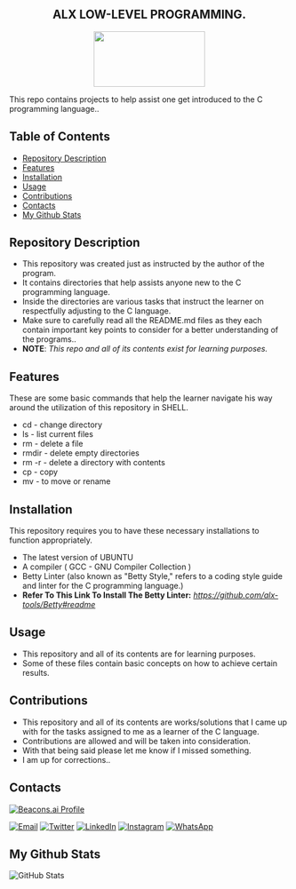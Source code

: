 <h2 align="center">ALX LOW-LEVEL PROGRAMMING.</h2>

<img src="https://github.com/Sobilo34/alx-low_level_programming/assets/122975292/a688190c-5f75-404d-bb17-8a1c85b16b7e" style="height: 100px; width: 200px; display: block; margin-left: auto; margin-right: auto;">

This repo contains projects to help assist one get introduced to the C programming language..

## Table of Contents 

- [Repository Description](#repository-description)
- [Features](#features)
- [Installation](#installation)
- [Usage](#usage)
- [Contributions](#contributions)
- [Contacts](#contact)
- [My Github Stats](#my-github-stats)

## Repository Description

+ This repository was created just as instructed by the author of the program. 
+ It contains directories that help assists anyone new to the C programming language.
+ Inside the directories are various tasks that instruct the learner on respectfully adjusting to the C language.
+ Make sure to carefully read all the README.md files as they each contain important key points to consider for a better understanding of the programs..
+ **NOTE**: *This repo and all of its contents exist for learning purposes.*

## Features

These are some basic commands that help the learner navigate his way around the utilization of this repository in SHELL.

 

- cd - change directory 
- ls - list current files
- rm - delete a file
- rmdir - delete empty directories
- rm -r - delete a directory with contents
- cp - copy
- mv - to move or rename

## Installation

This repository requires you to have these necessary installations to function appropriately.

- The latest version of UBUNTU
- A compiler ( GCC - GNU Compiler Collection ) 
- Betty Linter (also known as "Betty Style," refers to a coding style guide and linter for the C programming language.)
- **Refer To This Link To Install The Betty Linter:**
 *https://github.com/alx-tools/Betty#readme*

## Usage

+ This repository and all of its contents are for learning purposes.
+ Some of these files contain basic concepts on how to achieve certain results.

## Contributions

+ This repository and all of its contents are works/solutions that I came up with for the tasks assigned to me as a learner of the C language.
+ Contributions are allowed and will be taken into consideration.
+ With that being said please let me know if I missed something.
+ I am up for corrections..

## Contacts
[![Beacons.ai Profile](https://img.shields.io/badge/Beacon-Sobil-9cf?style=for-the-badge&logo=beacons&color=blue)](https://beacons.ai/sobil56)

[![Email](https://img.shields.io/badge/Email-D14836?style=for-the-badge&logo=gmail&logoColor=white)](mailto:bilalsolih60@gmail.com)
[![Twitter](https://img.shields.io/badge/Twitter-1DA1F2?style=for-the-badge&logo=twitter&logoColor=white)](https://twitter.com/sobil56)
[![LinkedIn](https://img.shields.io/badge/LinkedIn-0077B5?style=for-the-badge&logo=linkedin&logoColor=white)](https://www.linkedin.com/in/bilal-oyeleke-98202825b)
[![Instagram](https://img.shields.io/badge/Instagram-E4405F?style=for-the-badge&logo=instagram&logoColor=white)](https://www.instagram.com/bilaloyeleke/)
[![WhatsApp](https://img.shields.io/badge/WhatsApp-25D366?style=for-the-badge&logo=whatsapp&logoColor=white)](https://wa.me/2349134422033)

## My Github Stats
![GitHub Stats](https://github-readme-stats.vercel.app/api?username=Sobilo34&show_icons=true&count_private=true&hide_title=true&hide=prs&theme=radical)

